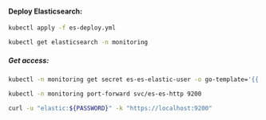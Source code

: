 #### Deploy Elasticsearch:
```bash
kubectl apply -f es-deploy.yml
```
```bash
kubectl get elasticsearch -n monitoring
```

##### Get access:
```bash
kubectl -n monitoring get secret es-es-elastic-user -o go-template='{{.data.elastic | base64decode}}'
```
```bash
kubectl -n monitoring port-forward svc/es-es-http 9200
```
```bash
curl -u "elastic:${PASSWORD}" -k "https://localhost:9200"
```
